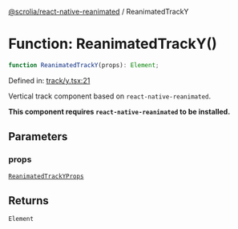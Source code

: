 [@scrolia/react-native-reanimated](../README.md) / ReanimatedTrackY

# Function: ReanimatedTrackY()

```ts
function ReanimatedTrackY(props): Element;
```

Defined in: [track/y.tsx:21](https://github.com/scrolia/react-native/blob/1fb46d4d308667f54f560e30294f1e8f8e5e5b84/packages/react-native-reanimated/src/track/y.tsx#L21)

Vertical track component based on `react-native-reanimated`.

**This component requires `react-native-reanimated` to be installed.**

## Parameters

### props

[`ReanimatedTrackYProps`](../type-aliases/ReanimatedTrackYProps.md)

## Returns

`Element`
